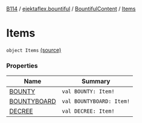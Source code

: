 [B114](../../../index.md) / [ejektaflex.bountiful](../../index.md) / [BountifulContent](../index.md) / [Items](./index.md)

# Items

`object Items` [(source)](https://github.com/ejektaflex/Bountiful/tree/develop/src/main/kotlin/ejektaflex/bountiful/BountifulContent.kt#L26)

### Properties

| Name | Summary |
|---|---|
| [BOUNTY](-b-o-u-n-t-y.md) | `val BOUNTY: Item!` |
| [BOUNTYBOARD](-b-o-u-n-t-y-b-o-a-r-d.md) | `val BOUNTYBOARD: Item!` |
| [DECREE](-d-e-c-r-e-e.md) | `val DECREE: Item!` |
